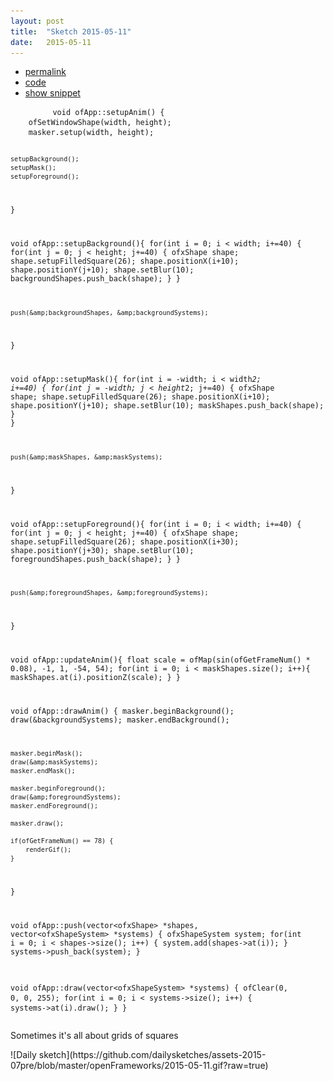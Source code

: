```yaml
---
layout: post
title:  "Sketch 2015-05-11"
date:   2015-05-11
---
```

<div class="code">
    <ul>
		<li><a href="{% post_url 2015-05-11-sketch %}">permalink</a></li>
		<li><a href="https://github.com/dailysketches/sketches-2015-07pre/tree/master/2015-05-11">code</a></li>
		<li><a href="#" class="snippet-button">show snippet</a></li>
	</ul>
    <pre class="snippet">
        <code class="cpp">void ofApp::setupAnim() {
    ofSetWindowShape(width, height);
    masker.setup(width, height);
    
    setupBackground();
    setupMask();
    setupForeground();
}

void ofApp::setupBackground(){
    for(int i = 0; i &lt; width; i+=40) {
        for(int j = 0; j &lt; height; j+=40) {
            ofxShape shape;
            shape.setupFilledSquare(26);
            shape.positionX(i+10);
            shape.positionY(j+10);
            shape.setBlur(10);
            backgroundShapes.push_back(shape);
        }
    }
    
    push(&amp;backgroundShapes, &amp;backgroundSystems);
}

void ofApp::setupMask(){
    for(int i = -width; i &lt; width*2; i+=40) {
        for(int j = -width; j &lt; height*2; j+=40) {
            ofxShape shape;
            shape.setupFilledSquare(26);
            shape.positionX(i+10);
            shape.positionY(j+10);
            shape.setBlur(10);
            maskShapes.push_back(shape);
        }
    }
    
    push(&amp;maskShapes, &amp;maskSystems);
}

void ofApp::setupForeground(){
    for(int i = 0; i &lt; width; i+=40) {
        for(int j = 0; j &lt; height; j+=40) {
            ofxShape shape;
            shape.setupFilledSquare(26);
            shape.positionX(i+30);
            shape.positionY(j+30);
            shape.setBlur(10);
            foregroundShapes.push_back(shape);
        }
    }
    
    push(&amp;foregroundShapes, &amp;foregroundSystems);
}

void ofApp::updateAnim(){
    float scale = ofMap(sin(ofGetFrameNum() * 0.08), -1, 1, -54, 54);
    for(int i = 0; i &lt; maskShapes.size(); i++){
        maskShapes.at(i).positionZ(scale);
    }
}

void ofApp::drawAnim() {
    masker.beginBackground();
    draw(&amp;backgroundSystems);
    masker.endBackground();
    
    masker.beginMask();
    draw(&amp;maskSystems);
    masker.endMask();
    
    masker.beginForeground();
    draw(&amp;foregroundSystems);
    masker.endForeground();
    
    masker.draw();
    
    if(ofGetFrameNum() == 78) {
        renderGif();
    }
}

void ofApp::push(vector&lt;ofxShape&gt; *shapes, vector&lt;ofxShapeSystem&gt; *systems) {
    ofxShapeSystem system;
    for(int i = 0; i &lt; shapes-&gt;size(); i++) {
        system.add(shapes-&gt;at(i));
    }
    systems-&gt;push_back(system);
}

void ofApp::draw(vector&lt;ofxShapeSystem&gt; *systems) {
    ofClear(0, 0, 0, 255);
    for(int i = 0; i &lt; systems-&gt;size(); i++) {
        systems-&gt;at(i).draw();
    }
}</code>
    </pre>
</div>
<p class="description">Sometimes it's all about grids of squares</p>
![Daily sketch](https://github.com/dailysketches/assets-2015-07pre/blob/master/openFrameworks/2015-05-11.gif?raw=true)
